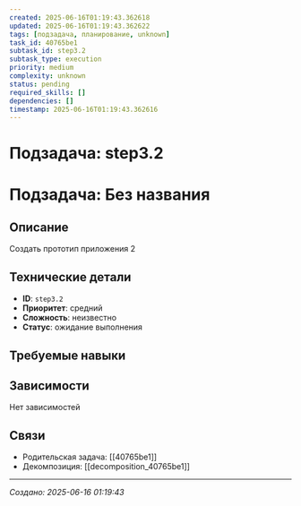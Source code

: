 ```yaml
---
created: 2025-06-16T01:19:43.362618
updated: 2025-06-16T01:19:43.362622
tags: [подзадача, планирование, unknown]
task_id: 40765be1
subtask_id: step3.2
subtask_type: execution
priority: medium
complexity: unknown
status: pending
required_skills: []
dependencies: []
timestamp: 2025-06-16T01:19:43.362616
---
```


# Подзадача: step3.2

# Подзадача: Без названия

## Описание
Создать прототип приложения 2

## Технические детали
- **ID**: `step3.2`
- **Приоритет**: средний
- **Сложность**: неизвестно
- **Статус**: ожидание выполнения

## Требуемые навыки


## Зависимости
Нет зависимостей

## Связи
- Родительская задача: [[40765be1]]
- Декомпозиция: [[decomposition_40765be1]]

---
*Создано: 2025-06-16 01:19:43*

